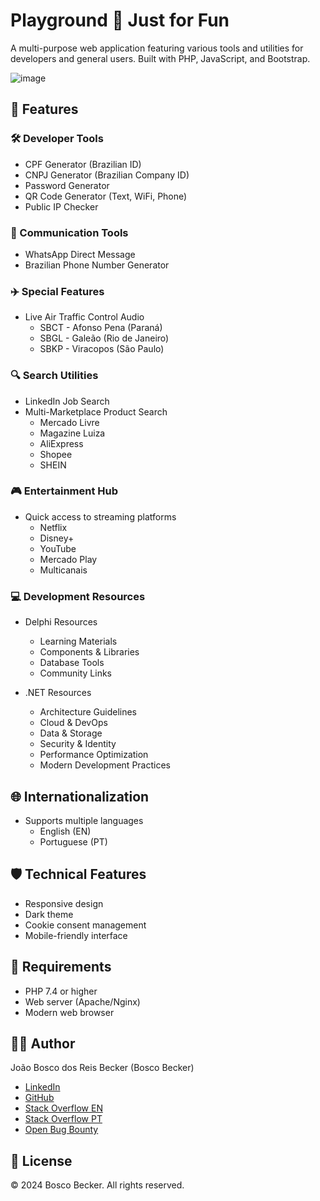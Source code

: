 



# Playground 🎡 Just for Fun

A multi-purpose web application featuring various tools and utilities for developers and general users. Built with PHP, JavaScript, and Bootstrap.

![image](https://github.com/user-attachments/assets/61a7a243-ac9c-448a-b0dc-3cbdea11a3d8)
## 🚀 Features

### 🛠️ Developer Tools
- CPF Generator (Brazilian ID)
- CNPJ Generator (Brazilian Company ID)
- Password Generator
- QR Code Generator (Text, WiFi, Phone)
- Public IP Checker

### 📱 Communication Tools
- WhatsApp Direct Message
- Brazilian Phone Number Generator

### ✈️ Special Features
- Live Air Traffic Control Audio
  - SBCT - Afonso Pena (Paraná)
  - SBGL - Galeão (Rio de Janeiro)
  - SBKP - Viracopos (São Paulo)

### 🔍 Search Utilities
- LinkedIn Job Search
- Multi-Marketplace Product Search
  - Mercado Livre
  - Magazine Luiza
  - AliExpress
  - Shopee
  - SHEIN

### 🎮 Entertainment Hub
- Quick access to streaming platforms
  - Netflix
  - Disney+
  - YouTube
  - Mercado Play
  - Multicanais

### 💻 Development Resources
- Delphi Resources
  - Learning Materials
  - Components & Libraries
  - Database Tools
  - Community Links

- .NET Resources
  - Architecture Guidelines
  - Cloud & DevOps
  - Data & Storage
  - Security & Identity
  - Performance Optimization
  - Modern Development Practices

## 🌐 Internationalization
- Supports multiple languages
  - English (EN)
  - Portuguese (PT)

## 🛡️ Technical Features
- Responsive design
- Dark theme
- Cookie consent management
- Mobile-friendly interface

## 🔧 Requirements
- PHP 7.4 or higher
- Web server (Apache/Nginx)
- Modern web browser

## 👨‍💻 Author
João Bosco dos Reis Becker (Bosco Becker)
- [LinkedIn](https://www.linkedin.com/in/boscobecker/)
- [GitHub](https://github.com/boscobecker)
- [Stack Overflow EN](https://stackoverflow.com/users/7370185/joao-bosco-dos-reis-becker)
- [Stack Overflow PT](https://pt.stackoverflow.com/users/66937/joao-bosco-dos-reis-becker)
- [Open Bug Bounty](https://www.openbugbounty.org/researchers/BoscoBecker/)

## 📄 License
© 2024 Bosco Becker. All rights reserved.
